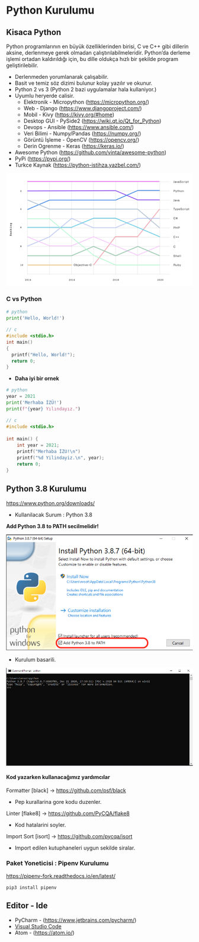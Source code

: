 # Python Kurulumu

## Kisaca Python
Python programlarının en büyük özelliklerinden birisi, C ve C++ gibi dillerin aksine, derlenmeye gerek olmadan çalıştırılabilmeleridir. Python’da derleme işlemi ortadan kaldırıldığı için, bu dille oldukça hızlı bir şekilde program geliştirilebilir.

* Derlenmeden yorumlanarak çalışabilir.
* Basit ve temiz söz dizimi bulunur kolay yazılır ve okunur.
* Python 2 vs 3 (Python 2 bazi uygulamalar hala kullaniyor.)
* Uyumlu heryerde calisir.
    - Elektronik - Micropython (https://micropython.org/)
    - Web - Django (https://www.djangoproject.com/)
    - Mobil - Kivy (https://kivy.org/#home)
    - Desktop GUI - PySide2 (https://wiki.qt.io/Qt_for_Python)
    - Devops - Ansible (https://www.ansible.com/)
    - Veri Bilimi - Numpy/Pandas (https://numpy.org/)
    - Görüntü İşleme - OpenCV (https://opencv.org/)
    - Derin Ogrenme - Keras (https://keras.io/)
* Awesome Python (https://github.com/vinta/awesome-python)
* PyPi (https://pypi.org/)
* Turkce Kaynak (https://python-istihza.yazbel.com/)

![Github Ranking](img/github_ranking.png)
### C vs Python
```python
# python
print('Hello, World!')
```
```c
// c
#include <stdio.h>
int main()
{
  printf("Hello, World!");
  return 0;
}
```
* **Daha iyi bir ornek**
```python
# python
year = 2021
print('Merhaba İZÜ!')
print(f"{year} Yılındayız.")
```
```c
// c
#include <stdio.h>

int main() {
	int year = 2021;
	printf("Merhaba İZU!\n")
	printf("%d Yilindayiz.\n", year);
	return 0;
}
```


## Python 3.8 Kurulumu

https://www.python.org/downloads/

* Kullanilacak Surum : Python 3.8

**Add Python 3.8 to PATH secilmelidir!**

![Python Path](img/pythonpath.png)



* Kurulum basarili.

![Python Interpreter](img/pythoninterpreter.png)

#### Kod yazarken kullanacağımız yardımcılar

Formatter [black] -> https://github.com/psf/black
* Pep kurallarina gore kodu duzenler.

Linter [flake8] -> https://github.com/PyCQA/flake8
* Kod hatalarini soyler.

Import Sort [isort] -> https://github.com/pycqa/isort
* Import edilen kutuphaneleri uygun sekilde siralar.

### Paket Yoneticisi : Pipenv Kurulumu

https://pipenv-fork.readthedocs.io/en/latest/

```shell
pip3 install pipenv
```

## Editor - Ide

* PyCharm - (https://www.jetbrains.com/pycharm/)
* [Visual Studio Code](2-vscode.md)
* Atom - (https://atom.io/)

